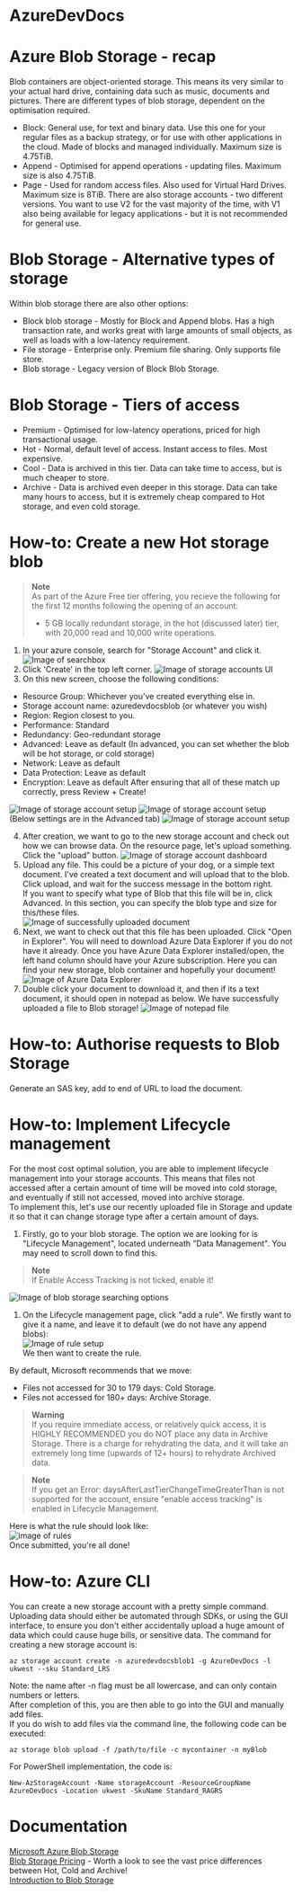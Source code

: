 # AzureDevDocs
# Azure Blob Storage - recap
Blob containers are object-oriented storage. This means its very similar to your actual hard drive, containing data such as music, documents and pictures. There are different types of blob storage, dependent on the optimisation required.

 - Block: General use, for text and binary data. Use this one for your regular files as a backup strategy, or for use with other applications in the cloud. Made of blocks and managed individually. Maximum size is 4.75TiB.
 - Append - Optimised for append operations - updating files. Maximum size is also 4.75TiB.
 - Page  - Used for random access files. Also used for Virtual Hard Drives. Maximum size is 8TiB.
There are also storage accounts - two different versions.
You want to use V2 for the vast majority of the time, with V1 also being available for legacy applications - but it is not recommended for general use.  

# Blob Storage - Alternative types of storage
Within blob storage there are also other options:
 - Block blob storage - Mostly for Block and Append blobs. Has a high transaction rate, and works great with large amounts of small objects, as well as loads with a low-latency requirement.
 - File storage - Enterprise only. Premium file sharing. Only supports file store.
 - Blob storage - Legacy version of Block Blob Storage. 
# Blob Storage - Tiers of access
 
 - Premium - Optimised for low-latency operations, priced for high transactional usage.
 - Hot - Normal, default level of access. Instant access to files. Most expensive.
 - Cool - Data is archived in this tier. Data can take time to access, but is much cheaper to store.
 - Archive - Data is archived even deeper in this storage. Data can take many hours to access, but it is extremely cheap compared to Hot storage, and even cold storage.
# How-to: Create a new Hot storage blob
> **Note**  
> As part of the Azure Free tier offering, you recieve the following for the first 12 months following the opening of an account:
>- 5 GB locally redundant storage, in the hot (discussed later) tier, with 20,000 read and 10,000 write operations.  

1. In your azure console, search for "Storage Account" and click it.
![Image of searchbox](images/step1.png)
2. Click 'Create' in the top left corner.
![Image of storage accounts UI](images/step2.png)
3. On this new screen, choose the following conditions:

 - Resource Group: Whichever you've created everything else in.
 - Storage account name: azuredevdocsblob (or whatever you wish)
 - Region: Region closest to you.
 - Performance: Standard
 - Redundancy: Geo-redundant storage
 - Advanced: Leave as default (In advanced, you can set whether the blob will be hot storage, or cold storage)
 - Network: Leave as default
 - Data Protection: Leave as default
 - Encryption: Leave as default
After ensuring that all of these match up correctly, press Review + Create!  

![Image of storage account setup](images/step3p1.png)
![Image of storage account setup](images/step3p2.png)
(Below settings are in the Advanced tab)
![Image of storage account setup](images/step3p3.png)

4. After creation, we want to go to the new storage account and check out how we can browse data. On the resource page, let's upload something. Click the "upload" button.
![Image of storage account dashboard](images/step4.png)
5. Upload any file. This could be a picture of your dog, or a simple text document. I've created a text document and will upload that to the blob. Click upload, and wait for the success message in the bottom right.  
If you want to specify what type of Blob that this file will be in, click Advanced. In this section, you can specify the blob type and size for this/these files.  
![Image of successfully uploaded document](images/step5.png)
1. Next, we want to check out that this file has been uploaded. Click "Open in Explorer". You will need to download Azure Data Explorer if you do not have it already.
Once you have Azure Data Explorer installed/open, the left hand column should have your Azure subscription. Here you can find your new storage, blob container and hopefully your document!
![Image of Azure Data Explorer](images/step6.png)
7. Double click your document to download it, and then if its a text document, it should open in notepad as below. We have successfully uploaded a file to Blob storage!
![Image of notepad file](images/step7.png)
# How-to: Authorise requests to Blob Storage
Generate an SAS key, add to end of URL to load the document.
# How-to: Implement Lifecycle management  
For the most cost optimal solution, you are able to implement lifecycle management into your storage accounts. This means that files not accessed after a certain amount of time will be moved into cold storage, and eventually if still not accessed, moved into archive storage.  
To implement this, let's use our recently uploaded file in Storage and update it so that it can change storage type after a certain amount of days.  
1. Firstly, go to your blob storage. The option we are looking for is "Lifecycle Management", located underneath "Data Management". You may need to scroll down to find this.  
> **Note**  
> If Enable Access Tracking is not ticked, enable it!  

![Image of blob storage searching options](images/lifecyclestep1.png)  
1. On the Lifecycle management page, click "add a rule". We firstly want to give it a name, and leave it to default (we do not have any append blobs):  
![Image of rule setup](images/lifecyclestep2.png)  
We then want to create the rule.  

By default, Microsoft recommends that we move:  
- Files not accessed for 30 to 179 days: Cold Storage.  
- Files not accessed for 180+ days: Archive Storage.
> **Warning**  
> If you require immediate access, or relatively quick access, it is HIGHLY RECOMMENDED you do NOT place any data in Archive Storage. There is a charge for rehydrating the data, and it will take an extremely long time (upwards of 12+ hours) to rehydrate Archived data.  

> **Note**  
> If you get an Error: daysAfterLastTierChangeTimeGreaterThan is not supported for the account, ensure "enable access tracking" is enabled in Lifecycle Management.  
> 
Here is what the rule should look like:  
![image of rules](images/lifecyclestep3.png)  
Once submitted, you're all done!

# How-to: Azure CLI
You can create a new storage account with a pretty simple command. Uploading data should either be automated through SDKs, or using the GUI interface, to ensure you don't either accidentally upload a huge amount of data which could cause huge bills, or sensitive data.
The command for creating a new storage account is:  
```shell
az storage account create -n azuredevdocsblob1 -g AzureDevDocs -l ukwest --sku Standard_LRS
```
Note: the name after -n flag must be all lowercase, and can only contain numbers or letters.  
After completion of this, you are then able to go into the GUI and manually add files.  
If you do wish to add files via the command line, the following code can be executed:  
```shell
az storage blob upload -f /path/to/file -c mycontainer -n myBlob
```
For PowerShell implementation, the code is:  
```shell
New-AzStorageAccount -Name storageAccount -ResourceGroupName AzureDevDocs -Location ukwest -SkuName Standard_RAGRS
```
# Documentation
[Microsoft Azure Blob Storage](https://azure.microsoft.com/en-gb/services/storage/blobs/)  
[Blob Storage Pricing](https://azure.microsoft.com/en-gb/pricing/details/storage/blobs/) - Worth a look to see the vast price differences between Hot, Cold and Archive!  
[Introduction to Blob Storage](https://docs.microsoft.com/en-us/azure/storage/blobs/storage-blobs-introduction)

